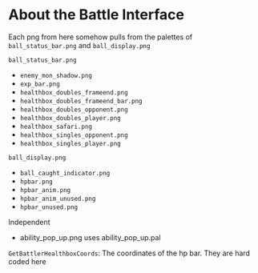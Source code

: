 # About the Battle Interface
Each png from here somehow pulls from the palettes of `ball_status_bar.png` and `ball_display.png`

`ball_status_bar.png`
- `enemy_mon_shadow.png`
- `exp_bar.png`
- `healthbox_doubles_frameend.png`
- `healthbox_doubles_frameend_bar.png`
- `healthbox_doubles_opponent.png`
- `healthbox_doubles_player.png`
- `healthbox_safari.png`
- `healthbox_singles_opponent.png`
- `healthbox_singles_player.png`

`ball_display.png`
- `ball_caught_indicator.png`
- `hpbar.png`
- `hpbar_anim.png`
- `hpbar_anim_unused.png`
- `hpbar_unused.png`


Independent
- ability_pop_up.png uses ability_pop_up.pal


`GetBattlerHealthboxCoords`: The coordinates of the hp bar. They are hard coded here